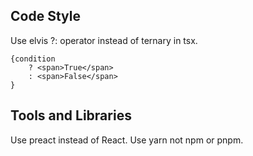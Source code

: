 ## Code Style

Use elvis ?: operator instead of ternary in tsx.
```tsx
{condition
    ? <span>True</span>
    : <span>False</span>
}
```

## Tools and Libraries

Use preact instead of React.
Use yarn not npm or pnpm.
